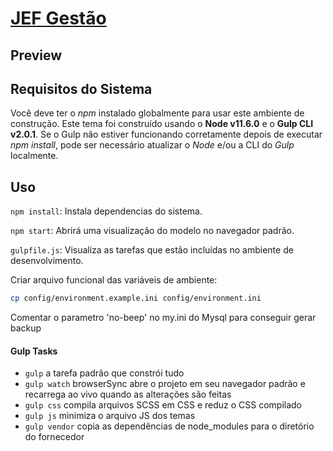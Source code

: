 # [JEF Gestão](https://github.com/JoaoPedroSH/JEF-Gestao)

## Preview

## Requisitos do Sistema
Você deve ter o *npm* instalado globalmente para usar este ambiente de construção. Este tema foi construído usando o **Node v11.6.0** e o **Gulp CLI v2.0.1**. 
Se o Gulp não estiver funcionando corretamente depois de executar *npm install*, pode ser necessário atualizar o *Node* e/ou a CLI do *Gulp* localmente.

## Uso

`npm install`: Instala dependencias do sistema.

`npm start`: Abrirá uma visualização do modelo no navegador padrão.

`gulpfile.js`: Visualiza as tarefas que estão incluídas no ambiente de desenvolvimento.

Criar arquivo funcional das variáveis de ambiente: 
````sh 
cp config/environment.example.ini config/environment.ini 
````

Comentar o parametro 'no-beep' no my.ini do Mysql para conseguir gerar backup


#### Gulp Tasks

* `gulp` a tarefa padrão que constrói tudo
* `gulp watch` browserSync abre o projeto em seu navegador padrão e recarrega ao vivo quando as alterações são feitas
* `gulp css` compila arquivos SCSS em CSS e reduz o CSS compilado
* `gulp js` minimiza o arquivo JS dos temas
* `gulp vendor` copia as dependências de node_modules para o diretório do fornecedor
